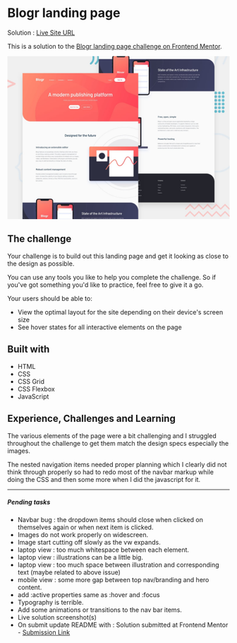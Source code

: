 # Blogr landing page

Solution : [Live Site URL](https://frontend-mentor-challenges-ecru.vercel.app/blogr-landing-page/)

This is a solution to the [Blogr landing page challenge on Frontend Mentor](https://www.frontendmentor.io/challenges/blogr-landing-page-EX2RLAApP).

![Design preview for the Blogr landing page coding challenge](./design/desktop-preview.jpg)

## The challenge

Your challenge is to build out this landing page and get it looking as close to the design as possible.

You can use any tools you like to help you complete the challenge. So if you've got something you'd like to practice, feel free to give it a go.

Your users should be able to:

- View the optimal layout for the site depending on their device's screen size
- See hover states for all interactive elements on the page

## Built with

- HTML
- CSS
- CSS Grid
- CSS Flexbox
- JavaScript

## Experience, Challenges and Learning

The various elements of the page were a bit challenging and I struggled throughout the challenge to get them match the design specs especially the images.

The nested navigation items needed proper planning which I clearly did not think through properly so had to redo most of the navbar markup while doing the CSS and then some more when I did the javascript for it.

---

##### Pending tasks

- Navbar bug : the dropdown items should close when clicked on themselves again or when next item is clicked.
- Images do not work properly on widescreen.
- Image start cutting off slowly as the vw expands.
- laptop view : too much whitespace between each element.
- laptop view : illustrations can be a little big.
- laptop view : too much space between illustration and corresponding text (maybe related to above issue)
- mobile view : some more gap between top nav/branding and hero content.
- add :active properties same as :hover and :focus
- Typography is terrible.
- Add some animations or transitions to the nav bar items.
- Live solution screenshot(s)
- On submit update README with : Solution submitted at Frontend Mentor - [Submission Link]()
